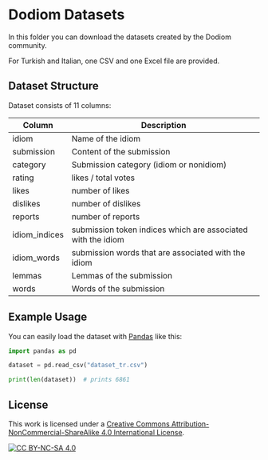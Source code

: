 # Dodiom Datasets

In this folder you can download the datasets created by the Dodiom community. 

For Turkish and Italian, one CSV and one Excel file are provided.

## Dataset Structure

Dataset consists of 11 columns:

| Column        | Description                                                  |
| ------------- | ------------------------------------------------------------ |
| idiom         | Name of the idiom                                            |
| submission    | Content of the submission                                    |
| category      | Submission category (idiom or nonidiom)                      |
| rating        | likes / total votes                                          |
| likes         | number of likes                                              |
| dislikes      | number of dislikes                                           |
| reports       | number of reports                                            |
| idiom_indices | submission token indices which are associated with the idiom |
| idiom_words   | submission words that are associated with the idiom          |
| lemmas        | Lemmas of the submission                                     |
| words         | Words of the submission                                      |

## Example Usage

You can easily load the dataset with [Pandas](https://pandas.pydata.org) like this:

````py
import pandas as pd

dataset = pd.read_csv("dataset_tr.csv")

print(len(dataset))  # prints 6861
````

## License

This work is licensed under a [Creative Commons Attribution-NonCommercial-ShareAlike 4.0 International License](https://licensebuttons.net/l/by-nc-sa/4.0/88x31.png).

[![CC BY-NC-SA 4.0](https://licensebuttons.net/l/by-nc-sa/4.0/88x31.png)](https://licensebuttons.net/l/by-nc-sa/4.0/88x31.png)
